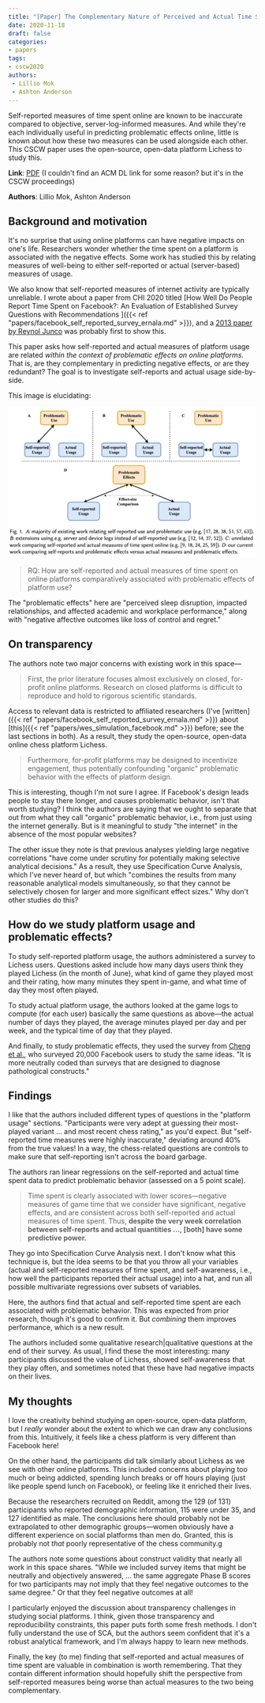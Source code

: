 ```yaml
---
title: "[Paper] The Complementary Nature of Perceived and Actual Time Spent Online in Measuring Digital Well-being"
date: 2020-11-18
draft: false
categories:
- papers
tags:
- cscw2020
authors:
 - Lillio Mok
 - Ashton Anderson
---
```


Self-reported measures of time spent online are known to be inaccurate compared to objective, server-log-informed measures. And while they're each individually useful in predicting problematic effects online, little is known about how these two measures can be used alongside each other. This CSCW paper uses the open-source, open-data platform Lichess to study this.

<!--more-->

**Link**: [PDF](http://www.cs.toronto.edu/~ashton/pubs/timeonline-cscw2020.pdf) (I couldn't find an ACM DL link for some reason? but it's in the CSCW proceedings)

**Authors**: Lillio Mok, Ashton Anderson

## Background and motivation
It's no surprise that using online platforms can have negative impacts on one's life. Researchers wonder whether the time spent on a platform is associated with the negative effects. Some work has studied this by relating measures of well-being to either self-reported or actual (server-based) measures of usage.

We also know that self-reported measures of internet activity are typically unreliable. I wrote about a paper from CHI 2020 titled [How Well Do People Report Time Spent on Facebook?: An Evaluation of Established Survey Questions with Recommendations
]({{< ref "papers/facebook_self_reported_survey_ernala.md" >}}), and a [2013 paper by Reynol Junco](https://dl.acm.org/doi/10.1016/j.chb.2012.11.007) was probably first to show this.

This paper asks how self-reported and actual measures of platform usage are related *within the context of problematic effects on online platforms.* That is, are they complementary in predicting negative effects, or are they redundant? The goal is to investigate self-reports and actual usage side-by-side.

This image is elucidating:

![explaining how this work fits into existing work](complementary_nature_time_online_mok_fig1.png)

> RQ: How are self-reported and actual measures of time spent on online platforms comparatively associated with problematic effects of platform use?

The "problematic effects" here are "perceived sleep disruption, impacted relationships, and affected academic and workplace performance," along with "negative affective outcomes like loss of control and regret."


## On transparency
The authors note two major concerns with existing work in this space—

> First, the prior literature focuses almost exclusively on closed, for-profit online platforms. Research on closed platforms is difficult to reproduce and hold to rigorous scientific standards.

Access to relevant data is restricted to affiliated researchers (I've [written]({{< ref "papers/facebook_self_reported_survey_ernala.md" >}}) about [this]({{< ref "papers/wes_simulation_facebook.md" >}}) before; see the last sections in both). As a result, they study the open-source, open-data online chess platform Lichess.

> Furthermore, for-profit platforms may be designed to incentivize engagement, thus potentially confounding "organic" problematic behavior with the effects of platform design.

This is interesting, though I'm not sure I agree. If Facebook's design leads people to stay there longer, and causes problematic behavior, isn't that worth studying? I think the authors are saying that we ought to separate that out from what they call "organic" problematic behavior, i.e., from just using the internet generally. But is it meaningful to study "the internet" in the absence of the most popular websites?

The other issue they note is that previous analyses yielding large negative correlations "have come under scrutiny for potentially making selective analytical decisions." As a result, they use Specification Curve Analysis, which I've never heard of, but which "combines the results from many reasonable analytical models simultaneously, so that they cannot be selectively chosen for larger and more significant effect sizes." Why don't other studies do this?


## How do we study platform usage and problematic effects?
To study self-reported platform usage, the authors administered a survey to Lichess users. Questions asked include how many days users think they played Lichess (in the month of June), what kind of game they played most and their rating, how many minutes they spent in-game, and what time of day they most often played.

To study actual platform usage, the authors looked at the game logs to compute (for each user) basically the same questions as above—the actual number of days they played, the average minutes played per day and per week, and the typical time of day that they played.

And finally, to study problematic effects, they used the survey from [Cheng et al.](https://arxiv.org/abs/1905.01911), who surveyed 20,000 Facebook users to study the same ideas. "It is more neutrally coded than surveys that are designed to diagnose pathological constructs."

## Findings
I like that the authors included different types of questions in the "platform usage" sections. "Participants were very adept at guessing their most-played variant ... and most recent chess rating," as you'd expect. But "self-reported time measures were highly inaccurate," deviating around 40% from the true values! In a way, the chess-related questions are controls to make sure that self-reporting isn't across the board garbage.

The authors ran linear regressions on the self-reported and actual time spent data to predict problematic behavior (assessed on a 5 point scale).

> Time spent is clearly associated with lower scores—negative measures of game time that we consider have significant, negative effects, and are consistent across both self-reported and actual measures of time spent. Thus, **despite the very week correlation between self-reports and actual quantities ..., [both] have some predictive power.**

They go into Specification Curve Analysis next. I don't know what this technique is, but the idea seems to be that you throw all your variables (actual and self-reported measures of time spent, and self-awareness, i.e., how well the participants reported their actual usage) into a hat, and run all possible multivariate regressions over subsets of variables.

Here, the authors find that actual and self-reported time spent are each associated with problematic behavior. This was expected from prior research, though it's good to confirm it. But *combining* them improves performance, which is a new result.
 
The authors included some qualitative research|qualitative questions at the end of their survey. As usual, I find these the most interesting: many participants discussed the value of Lichess, showed self-awareness that they play often, and sometimes noted that these have had negative impacts on their lives.


## My thoughts
I love the creativity behind studying an open-source, open-data platform, but I *really* wonder about the extent to which we can draw any conclusions from this. Intuitively, it feels like a chess platform is very different than Facebook here!

On the other hand, the participants did talk similarly about Lichess as we see with other online platforms. This included concerns about playing too much or being addicted, spending lunch breaks or off hours playing (just like people spend lunch on Facebook), or feeling like it enriched their lives.

Because the researchers recruited on Reddit, among the 129 (of 131) participants who reported demographic information, 115 were under 35, and 127 identified as male. The conclusions here should probably not be extrapolated to other demographic groups—women obviously have a different experience on social platforms than men do. Granted, this is probably not *that* poorly representative of the chess community.g

The authors note some questions about construct validity that nearly all work in this space shares. "While we included survey items that might be neutrally and objectively answered, ... the same aggregate Phase B scores for two participants may not imply that they feel negative outcomes to the same degree." Or that they feel negative outcomes at all!

I particularly enjoyed the discussion about transparency challenges in studying social platforms. I think, given those transparency and reproducibility constraints, this paper puts forth some fresh methods. I don't fully understand the use of SCA, but the authors seem confident that it's a robust analytical framework, and I'm always happy to learn new methods. 

Finally, the key (to me) finding that self-reported and actual measures of time spent are valuable in combination is worth remembering. That they contain different information should hopefully shift the perspective from self-reported measures being worse than actual measures to the two being complementary.



